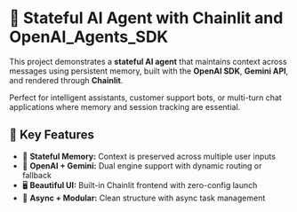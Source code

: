 # 🧠 Stateful AI Agent with Chainlit and OpenAI_Agents_SDK

This project demonstrates a **stateful AI agent** that maintains context across messages using persistent memory, built with the **OpenAI SDK**, **Gemini API**, and rendered through **Chainlit**.

Perfect for intelligent assistants, customer support bots, or multi-turn chat applications where memory and session tracking are essential.


## 📌 Key Features

- 💬 **Stateful Memory:** Context is preserved across multiple user inputs
- 🧠 **OpenAI + Gemini:** Dual engine support with dynamic routing or fallback
- 🖥️ **Beautiful UI:** Built-in Chainlit frontend with zero-config launch
- 🔁 **Async + Modular:** Clean structure with async task management



